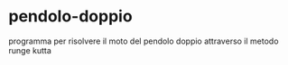 # pendolo-doppio
programma per risolvere il moto del pendolo doppio attraverso il metodo runge kutta

